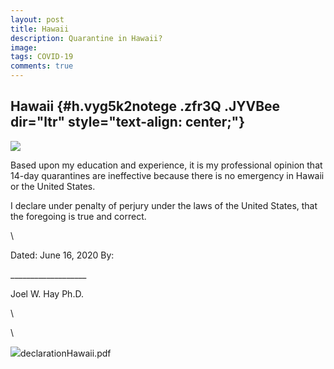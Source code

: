 ```yaml
---
layout: post
title: Hawaii
description: Quarantine in Hawaii?
image: 
tags: COVID-19
comments: true
---
```


Hawaii {#h.vyg5k2notege .zfr3Q .JYVBee dir="ltr" style="text-align: center;"}
------

[![](https://lh4.googleusercontent.com/GZakKfPCSEqIgluPGroMETVFYKyx_bFN9hwOitplqqCxNAa3Q1kyQGF8wb-wqMaTNctrhKcVDuZ1pWeU9btck9XT4oBXF5SzOmfc_WDm0ntTOuIGJWI=w1280)](https://www.google.com/url?q=https%3A%2F%2Fredcap.med.usc.edu%2Fsurveys%2F%3Fs%3DJ7KEL4YTKT&sa=D&sntz=1&usg=AFQjCNGgmJPVlIxKzdq9Pd16K5HC0kstRQ)

Based upon my education and experience, it is my professional opinion
that 14-day quarantines are ineffective because there is no emergency in
Hawaii or the United States.

I declare under penalty of perjury under the laws of the United States,
that the foregoing is true and correct.

\

Dated: June 16, 2020 By:

\_\_\_\_\_\_\_\_\_\_\_\_\_\_\_\_\_\_\_

Joel W. Hay Ph.D.

\

\

![](https://www.google.com/images/icons/product/drive-32.png)declarationHawaii.pdf
